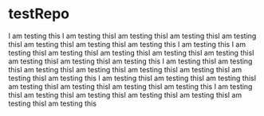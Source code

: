 # testRepo
I am testing this
I am testing thisI am testing thisI am testing thisI am testing thisI am testing thisI am testing thisI am testing this
I am testing this
I am testing thisI am testing thisI am testing thisI am testing thisI am testing thisI am testing thisI am testing thisI am testing this
I am testing thisI am testing thisI am testing thisI am testing thisI am testing thisI am testing thisI am testing thisI am testing this
I am testing thisI am testing thisI am testing thisI am testing thisI am testing thisI am testing thisI am testing this
I am testing thisI am testing thisI am testing thisI am testing thisI am testing thisI am testing thisI am testing this

